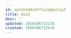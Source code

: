 ```yaml
---
id: optda7p0cktflo1q9patsp3
title: Uuid
desc: ''
updated: 1656306733238
created: 1656306732616
---
```



